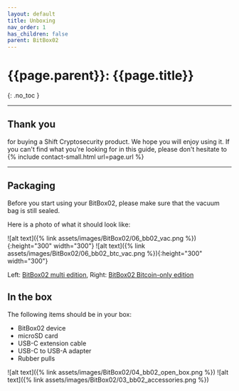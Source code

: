 ```yaml
---
layout: default
title: Unboxing
nav_order: 1
has_children: false
parent: BitBox02
---
```


# {{page.parent}}: {{page.title}}
{: .no_toc }

---

## Thank you

for buying a Shift Cryptosecurity product. We hope you will enjoy using it. If you can't find what you're looking for in this guide, please don't hesitate to {% include contact-small.html url=page.url %}

---

## Packaging

Before you start using your BitBox02, please make sure that the vacuum bag is still sealed.

Here is a photo of what it should look like:

![alt text]({% link assets/images/BitBox02/06_bb02_vac.png %}){:height="300" width="300"}
![alt text]({% link assets/images/BitBox02/06_bb02_btc_vac.png %}){:height="300" width="300"}

Left: [BitBox02 multi edition](https://shiftcrypto.ch/bitbox02/), Right: [BitBox02 Bitcoin-only edition](https://shiftcrypto.ch/bitbox02/)

## In the box

The following items should be in your box:
* BitBox02 device
* microSD card
* USB-C extension cable
* USB-C to USB-A adapter
* Rubber pulls

![alt text]({% link assets/images/BitBox02/04_bb02_open_box.png %})
![alt text]({% link assets/images/BitBox02/03_bb02_accessories.png %})
